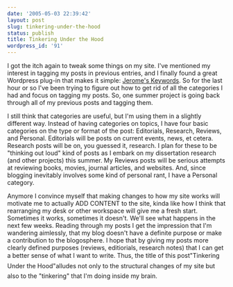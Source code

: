```yaml
---
date: '2005-05-03 22:39:42'
layout: post
slug: tinkering-under-the-hood
status: publish
title: Tinkering Under the Hood
wordpress_id: '91'
---
```


I got the itch again to tweak some things on my site. I've mentioned my interest in tagging my posts in previous entries, and I finally found a great Wordpress plug-in that makes it simple: [Jerome's Keywords](http://vapourtrails.ca/wp-keywords). So for the last hour or so I've been trying to figure out how to get rid of all the categories I had and focus on tagging my posts. So, one summer project is going back through all of my previous posts and tagging them.




I still think that categories are useful, but I'm using them in a slightly different way. Instead of having categories on topics, I have four basic categories on the type or format of the post: Editorials, Research, Reviews, and Personal. Editorials will be posts on current events, news, et cetera. Research posts will be on, you guessed it, research. I plan for these to be "thinking out loud" kind of posts as I embark on my dissertation research (and other projects) this summer. My Reviews posts will be serious attempts at reviewing books, movies, journal articles, and websites. And, since blogging inevitably involves some kind of personal rant, I have a Personal category.




Anymore I convince myself that making changes to how my site works will motivate me to actually ADD CONTENT to the site, kinda like how I think that rearranging my desk or other workspace will give me a fresh start. Sometimes it works, sometimes it doesn't. We'll see what happens in the next few weeks. Reading through my posts I get the impression that I'm wandering aimlessly, that my blog doesn't have a definite purpose or make a contribution to the blogosphere. I hope that by giving my posts more clearly defined purposes (reviews, editiorials, research notes) that I can get a better sense of what I want to write. Thus, the title of this post"Tinkering Under the Hood"alludes not only to the structural changes of my site but also to the "tinkering" that I'm doing inside my brain.
